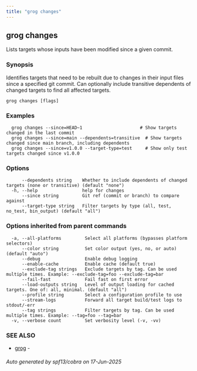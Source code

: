 ```yaml
---
title: "grog changes"
---
```

## grog changes

Lists targets whose inputs have been modified since a given commit.

### Synopsis

Identifies targets that need to be rebuilt due to changes in their input files since a specified git commit.
Can optionally include transitive dependents of changed targets to find all affected targets.

```
grog changes [flags]
```

### Examples

```
  grog changes --since=HEAD~1                      # Show targets changed in the last commit
  grog changes --since=main --dependents=transitive  # Show targets changed since main branch, including dependents
  grog changes --since=v1.0.0 --target-type=test     # Show only test targets changed since v1.0.0
```

### Options

```
      --dependents string    Whether to include dependents of changed targets (none or transitive) (default "none")
  -h, --help                 help for changes
      --since string         Git ref (commit or branch) to compare against
      --target-type string   Filter targets by type (all, test, no_test, bin_output) (default "all")
```

### Options inherited from parent commands

```
  -a, --all-platforms         Select all platforms (bypasses platform selectors)
      --color string          Set color output (yes, no, or auto) (default "auto")
      --debug                 Enable debug logging
      --enable-cache          Enable cache (default true)
      --exclude-tag strings   Exclude targets by tag. Can be used multiple times. Example: --exclude-tag=foo --exclude-tag=bar
      --fail-fast             Fail fast on first error
      --load-outputs string   Level of output loading for cached targets. One of: all, minimal. (default "all")
      --profile string        Select a configuration profile to use
      --stream-logs           Forward all target build/test logs to stdout/-err
      --tag strings           Filter targets by tag. Can be used multiple times. Example: --tag=foo --tag=bar
  -v, --verbose count         Set verbosity level (-v, -vv)
```

### SEE ALSO

* [grog](/reference/cli/grog/)	 -

###### Auto generated by spf13/cobra on 17-Jun-2025
